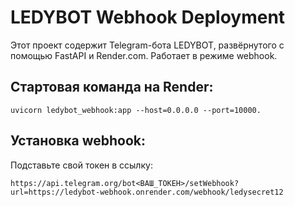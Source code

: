 # LEDYBOT Webhook Deployment

Этот проект содержит Telegram-бота LEDYBOT, развёрнутого с помощью FastAPI и Render.com. Работает в режиме webhook.

## Стартовая команда на Render:
```
uvicorn ledybot_webhook:app --host=0.0.0.0 --port=10000.
```

## Установка webhook:
Подставьте свой токен в ссылку:
```
https://api.telegram.org/bot<ВАШ_ТОКЕН>/setWebhook?url=https://ledybot-webhook.onrender.com/webhook/ledysecret12
```
